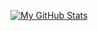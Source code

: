 [![My GitHub Stats](https://github-readme-stats.vercel.app/api/?username=olivesareshit&count_private=true&theme=radical&showicons=true)]()

